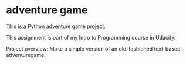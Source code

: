 # adventure game

This is a Python adventure game project.

This assignment is part of my Intro to Programming course in Udacity.

Project overview: Make a simple version of an old-fashioned text-based adventuregame.


